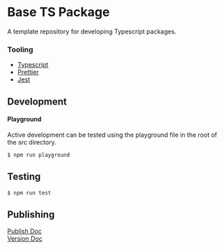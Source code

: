 # Base TS Package

A template repository for developing Typescript packages.


### Tooling 

- [Typescript](https://www.typescriptlang.org/)
- [Prettier](https://prettier.io/)
- [Jest](https://jestjs.io/)


## Development

#### Playground 
Active development can be tested using the playground file in the root of the src directory. 
```bash
$ npm run playground
```

## Testing
```bash
$ npm run test
```

## Publishing 
[Publish Doc](https://docs.npmjs.com/cli/publish)<br>
[Version Doc](https://docs.npmjs.com/cli/version)
